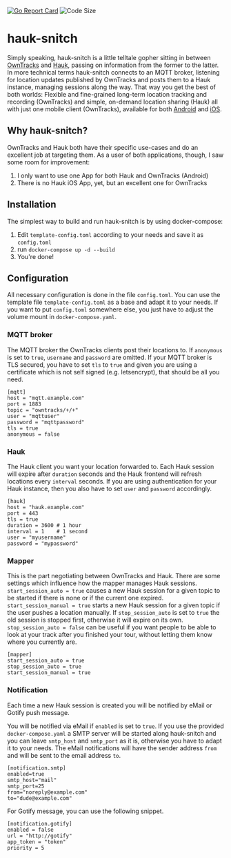 [![Go Report Card](https://goreportcard.com/badge/github.com/tuffnerdstuff/hauk-snitch)](https://goreportcard.com/report/github.com/tuffnerdstuff/hauk-snitch)
![Code Size](https://img.shields.io/github/languages/code-size/tuffnerdstuff/hauk-snitch)

# hauk-snitch

Simply speaking, hauk-snitch is a little telltale gopher sitting in between [OwnTracks](https://github.com/owntracks) and [Hauk](https://github.com/bilde2910/Hauk), passing on information from the former to the latter. In more technical terms hauk-snitch connects to an MQTT broker, listening for location updates published by OwnTracks and posts them to a Hauk instance, managing sessions along the way. That way you get the best of both worlds: Flexible and fine-grained long-term location tracking and recording (OwnTracks) and simple, on-demand location sharing (Hauk) all with just one mobile client (OwnTracks), available for both [Android](https://play.google.com/store/apps/details?id=org.owntracks.android) and [iOS](https://apps.apple.com/us/app/mqttitude/id692424691).

## Why hauk-snitch?

OwnTracks and Hauk both have their specific use-cases and do an excellent job at targeting them. As a user of both applications, though, I saw some room for improvement:

1. I only want to use one App for both Hauk and OwnTracks (Android)
2. There is no Hauk iOS App, yet, but an excellent one for OwnTracks

## Installation

The simplest way to build and run hauk-snitch is by using docker-compose:

1. Edit `template-config.toml` according to your needs and save it as `config.toml`
2. run `docker-compose up -d --build`
3. You're done!

## Configuration

All necessary configuration is done in the file `config.toml`. You can use the template file `template-config.toml` as a base and adapt it to your needs. If you want to put `config.toml` somewhere else, you just have to
adjust the volume mount in `docker-compose.yaml`.

### MQTT broker

The MQTT broker the OwnTracks clients post their locations to. If `anonymous` is set to `true`, `username` and `password` are omitted. If your MQTT broker is TLS secured, you have to set `tls` to `true` and given you are using a certificate which is not self signed (e.g. letsencrypt), that should be all you need.

```
[mqtt]
host = "mqtt.example.com"
port = 1883
topic = "owntracks/+/+"
user = "mqttuser"
password = "mqttpassword"
tls = true
anonymous = false
```

### Hauk

The Hauk client you want your location forwarded to. Each Hauk session will expire after `duration` seconds and the Hauk frontend will refresh locations every `interval` seconds. If you are using authentication for your Hauk instance, then you also have to set `user` and `password` accordingly.

```
[hauk]
host = "hauk.example.com"
port = 443
tls = true
duration = 3600 # 1 hour
interval = 1    # 1 second
user = "myusername"
password = "mypassword"
```

### Mapper

This is the part negotiating between OwnTracks and Hauk. There are some settings which influence how the mapper manages Hauk sessions. `start_session_auto = true` causes a new Hauk session for a given topic to be started if there is none or if the current one expired. `start_session_manual = true` starts a new Hauk session for a given topic if the user pushes a location manually. If `stop_session_auto` is set to `true` the old session is stopped first, otherwise it will expire on its own. `stop_session_auto = false` can be useful if you want people to be able to look at your track after you finished your tour, without letting them know where you currently are.

```
[mapper]
start_session_auto = true
stop_session_auto = true
start_session_manual = true
```

### Notification

Each time a new Hauk session is created you will be notified by eMail or Gotify push message.

You will be notified via eMail if `enabled` is set to `true`. If you use the provided `docker-compose.yaml` a SMTP server will be started
along hauk-snitch and you can leave `smtp_host` and `smtp_port` as it is, otherwise you have to adapt it to your needs. The eMail notifications will have the sender address `from`
and will be sent to the email address `to`.

```
[notification.smtp]
enabled=true
smtp_host="mail"
smtp_port=25
from="noreply@example.com"
to="dude@example.com"
```

For Gotify message, you can use the following snippet.

```
[notification.gotify]
enabled = false
url = "http://gotify"
app_token = "token"
priority = 5
```
